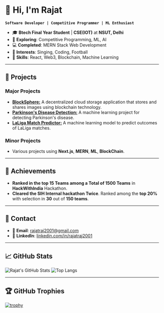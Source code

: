# 👋 Hi, I'm Rajat

**`Software Developer | Competitive Programmer | ML Enthusiast`**

- 🎓 **Btech Final Year Student** | **CSE(IOT)** at **NSUT, Delhi**
- 🌱 **Exploring**: Competitive Programming, ML, AI
- 💻 **Completed**: MERN Stack Web Development
- 🎵 **Interests**: Singing, Coding, Football
- 💼 **Skills**: React, Web3, Blockchain, Machine Learning

---

## 🔭 Projects

### Major Projects
- **[BlockSphere:](#)** A decentralized cloud storage application that stores and shares images using blockchain technology.
- **[Parkinson's Disease Detection:](#)** A machine learning project for detecting Parkinson's disease.
- **[LaLiga Match Predictor:](#)** A machine learning model to predict outcomes of LaLiga matches.

### Minor Projects
- Various projects using **Next.js**, **MERN**, **ML**, **BlockChain**.

---

## 🌟 Achievements
- **Ranked in the top 15 Teams among a Total of 1500 Teams** in **HackWithIndia** Hackathon.
- **Cleared the SIH Internal hackathon Twice**. Ranked among the **top 20%** with selection in **30** out of **150 teams**.

---

## 💬 Contact
- 📧 **Email**: [rajatraj2001@gmail.com](mailto:rajatraj2001@gmail.com)
- 💼 **LinkedIn**: [linkedin.com/in/rajatraj2001](#)
---

## 📈 GitHub Stats

![Rajat's GitHub Stats](https://github-readme-stats.vercel.app/api?username=interrupt404&show_icons=true&theme=radical)
![Top Langs](https://github-readme-stats.vercel.app/api/top-langs/?username=interrupt404&layout=compact&theme=radical)

---

## 🏆 GitHub Trophies
[![trophy](https://github-profile-trophy.vercel.app/?username=interrupt404&theme=radical)](https://github.com/ryo-ma/github-profile-trophy)
